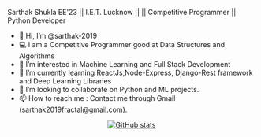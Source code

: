 Sarthak Shukla
EE'23 || I.E.T. Lucknow || || Competitive Programmer || Python Developer

- 👋 Hi, I’m @sarthak-2019
- 💻 I am a Competitive Programmer good at Data Structures and Algorithms
- 👀 I’m interested in Machine Learning and Full Stack Development
- 🌱 I’m currently learning ReactJs,Node-Express, Django-Rest framework and Deep Learning Libraries 
- 💞️ I’m looking to collaborate on Python and ML projects.
- 📫 How to reach me : Contact me through Gmail (sarthak2019fractal@gmail.com).

<!---
sarthak-2019/sarthak-2019 is a ✨ special ✨ repository because its `README.md` (this file) appears on your GitHub profile.
You can click the Preview link to take a look at your changes.
--->
<div align=center>

[![GitHub stats](https://github-readme-stats.vercel.app/api?username=sarthak-2019&show_icons=true&theme=tokyonight&line_height=27)](https://github.com/sarthak-2019)
</div>
